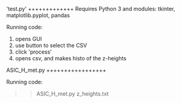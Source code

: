 'test.py'
+++++++++++++
Requires Python 3 and modules:
tkinter,  matplotlib.pyplot, pandas


Running code:

1) opens GUI
2) use button to select the CSV
3) click 'process'
4) opens csv, and makes histo of the z-heights

ASIC_H_met.py
+++++++++++++++++

Running code:

>> ASIC_H_met.py z_heights.txt
